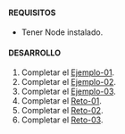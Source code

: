 #### REQUISITOS
- Tener Node instalado.

#### DESARROLLO

1. Completar el [Ejemplo-01](../Ejemplo-01).
1. Completar el [Ejemplo-02](../Ejemplo-02).
1. Completar el [Ejemplo-03](../Ejemplo-03).
1. Completar el [Reto-01](../Reto-01).
1. Completar el [Reto-02](../Reto-02).
1. Completar el [Reto-03](../Reto-03).
